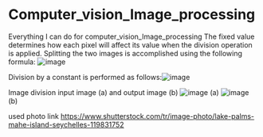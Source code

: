 # Computer_vision_Image_processing
Everything I can do for computer_vision_Image_processing
The fixed value determines how each pixel will affect its value when the division operation is applied. Splitting the two images is accomplished using the following formula: ![image](https://github.com/habibekarayigit/Computer_vision_Image_processing/assets/37442135/7c4c9caf-3c12-47be-9a76-96b695e05ce2)

Division by a constant is performed as follows:![image](https://github.com/habibekarayigit/Computer_vision_Image_processing/assets/37442135/d9d7073f-ba06-4080-881c-a850b7130e8f)


Image division input image (a) and output image (b)
![image](https://github.com/habibekarayigit/Computer_vision_Image_processing/assets/37442135/161617fa-08df-4107-b0d0-c342f6adbbd0)
(a)
![image](https://github.com/habibekarayigit/Computer_vision_Image_processing/assets/37442135/a85b240a-2901-4100-bea5-cbf28e76ef02)
(b)

used photo link 
https://www.shutterstock.com/tr/image-photo/lake-palms-mahe-island-seychelles-119831752

